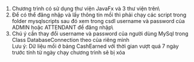 1. Chương trình có sử dụng thư viện JavaFx và 3 thư viện trên\
2. Để có thể đăng nhập và lấy thông tin mồi thì phải chạy các script trong folder mysqlscripts sau đó xem trong csdl username và password của ADMIN hoặc ATTENDANT để đăng nhập\
3. Chú ý cần thay đổi username và password của người dùng MySql trong Class DatabaseConnection theo của riêng mình\
Lưu ý: Dữ liệu mồi ở bảng CashEarned với thời gian vượt quá 7 ngày trước tính từ ngày chạy chương trình sẽ bị xóa
